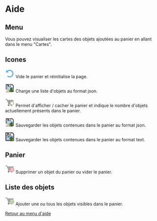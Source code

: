 # Aide

## Menu 
Vous pouvez visualiser les cartes des objets ajoutées au panier en allant dans le menu "Cartes".

## Icones

<img src="../images/ui/reset.png" height="30px" width="30px"/> Vide le panier et réinitialise la page.

<img src="../images/ui/load-json.png" height="30px" width="30px"/> Charge une liste d'objets au format json.

<img src="../images/ui/cart.png" height="30px" width="30px"/> Permet d'afficher / cacher le panier et indique le nombre d'objets actuellement présents dans le panier.

<img src="../images/ui/save-json.png" height="30px" width="30px"/> Sauvegarder les objets contenues dans le panier au format json.

<img src="../images/ui/save-text.png" height="30px" width="30px"/> Sauvegarder les objets contenues dans le panier au format text.

## Panier

<img src="../images/ui/removefromcart.png" height="30px" width="30px"/> Supprimer un objet du panier ou vider le panier.

## Liste des objets

<img src="../images/ui/addtocart.png" height="30px" width="30px"/> Ajouter une ou tous les objets visibles dans le panier.

[Retour au menu d'aide](https://github.com/conaruto/conaruto.github.io/wiki/help)



